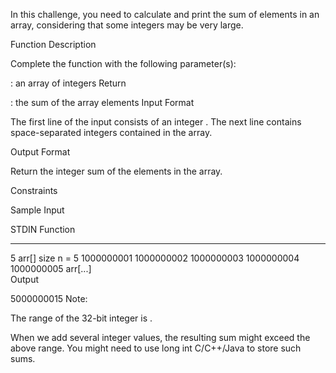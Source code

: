 In this challenge, you need to calculate and print the sum of elements in an array, considering that some integers may be very large.

Function Description

Complete the  function with the following parameter(s):

: an array of integers
Return

: the sum of the array elements
Input Format

The first line of the input consists of an integer .
The next line contains  space-separated integers contained in the array.

Output Format

Return the integer sum of the elements in the array.

Constraints


Sample Input

STDIN                                                   Function
-----                                                   --------
5                                                       arr[] size n = 5
1000000001 1000000002 1000000003 1000000004 1000000005  arr[...]  
Output

5000000015
Note:

The range of the 32-bit integer is .

When we add several integer values, the resulting sum might exceed the above range. You might need to use long int C/C++/Java to store such sums.